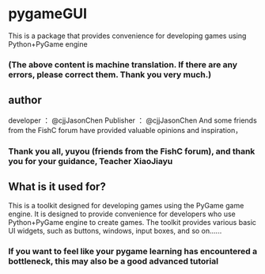 # pygameGUI
This is a package that provides convenience for developing games using Python+PyGame engine
### (The above content is machine translation. If there are any errors, please correct them. Thank you very much.)

## author
developer ： @cjjJasonChen
Publisher ： @cjjJasonChen
And some friends from the FishC forum have provided valuable opinions and inspiration，
### Thank you all, yuyou (friends from the FishC forum), and thank you for your guidance, Teacher XiaoJiayu

## What is it used for?
This is a toolkit designed for developing games using the PyGame game engine. It is designed to provide convenience for developers who use Python+PyGame engine to create games. The toolkit provides various basic UI widgets, such as buttons, windows, input boxes, and so on......
### If you want to feel like your pygame learning has encountered a bottleneck, this may also be a good advanced tutorial


